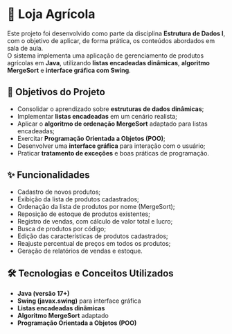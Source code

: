 # 🌱 Loja Agrícola  

Este projeto foi desenvolvido como parte da disciplina **Estrutura de Dados I**, com o objetivo de aplicar, de forma prática, os conteúdos abordados em sala de aula.  
O sistema implementa uma aplicação de gerenciamento de produtos agrícolas em **Java**, utilizando **listas encadeadas dinâmicas**, **algoritmo MergeSort** e **interface gráfica com Swing**.  


## 🎯 Objetivos do Projeto  
- Consolidar o aprendizado sobre **estruturas de dados dinâmicas**;  
- Implementar **listas encadeadas** em um cenário realista;  
- Aplicar o **algoritmo de ordenação MergeSort** adaptado para listas encadeadas;  
- Exercitar **Programação Orientada a Objetos (POO)**;  
- Desenvolver uma **interface gráfica** para interação com o usuário;  
- Praticar **tratamento de exceções** e boas práticas de programação.  

## ✨ Funcionalidades  
- Cadastro de novos produtos;  
- Exibição da lista de produtos cadastrados;  
- Ordenação da lista de produtos por nome (MergeSort);  
- Reposição de estoque de produtos existentes;  
- Registro de vendas, com cálculo de valor total e lucro;  
- Busca de produtos por código;  
- Edição das características de produtos cadastrados;  
- Reajuste percentual de preços em todos os produtos;  
- Geração de relatórios de vendas e estoque.  

## 🛠️ Tecnologias e Conceitos Utilizados  
- **Java (versão 17+)**  
- **Swing (javax.swing)** para interface gráfica  
- **Listas encadeadas dinâmicas**  
- **Algoritmo MergeSort** adaptado  
- **Programação Orientada a Objetos (POO)**  
